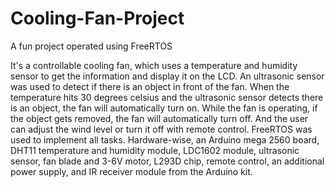 # Cooling-Fan-Project
A fun project operated using FreeRTOS

It's a controllable cooling fan, which uses a temperature and humidity sensor to get the information and display it on the LCD. An ultrasonic sensor was used to detect if there is an object in front of the fan. When the temperature hits 30 degrees celsius and the ultrasonic sensor detects there is an object, the fan will automatically turn on. While the fan is operating, if the object gets removed, the fan will automatically turn off. And the user can adjust the wind level or turn it off with remote control.  FreeRTOS was used to implement all tasks. Hardware-wise, an Arduino mega 2560 board, DHT11 temperature and humidity module, LDC1602 module, ultrasonic sensor, fan blade and 3-6V motor, L293D chip, remote control, an additional power supply, and IR receiver module from the Arduino kit.
